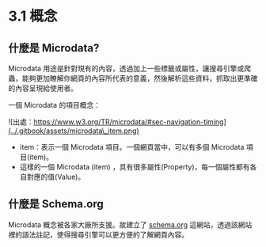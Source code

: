 # 3.1 概念

## 什麼是 Microdata?&#x20;

Microdata 用途是針對現有的內容，透過加上一些標籤或屬性，讓搜尋引擎或爬蟲，能夠更加瞭解你網頁的內容所代表的意義，然後解析這些資料，抓取出更準確的內容呈現給使用者。

一個 Microdata 的項目概念：

![出處：https://www.w3.org/TR/microdata/#sec-navigation-timing](../.gitbook/assets/microdata\_item.png)

* item：表示一個 Microdata 項目。一個網頁當中，可以有多個 Microdata 項目(item)。
* 這樣的一個 Microdata (item) ，具有很多屬性(Property)，每一個屬性都有各自對應的值(Value)。

## 什麼是 Schema.org

Microdata 概念被各家大廠所支援。故建立了 [schema.org](https://schema.org) 這網站，透過該網站裡的語法註記，使得搜尋引擎可以更方便的了解網頁內容。

